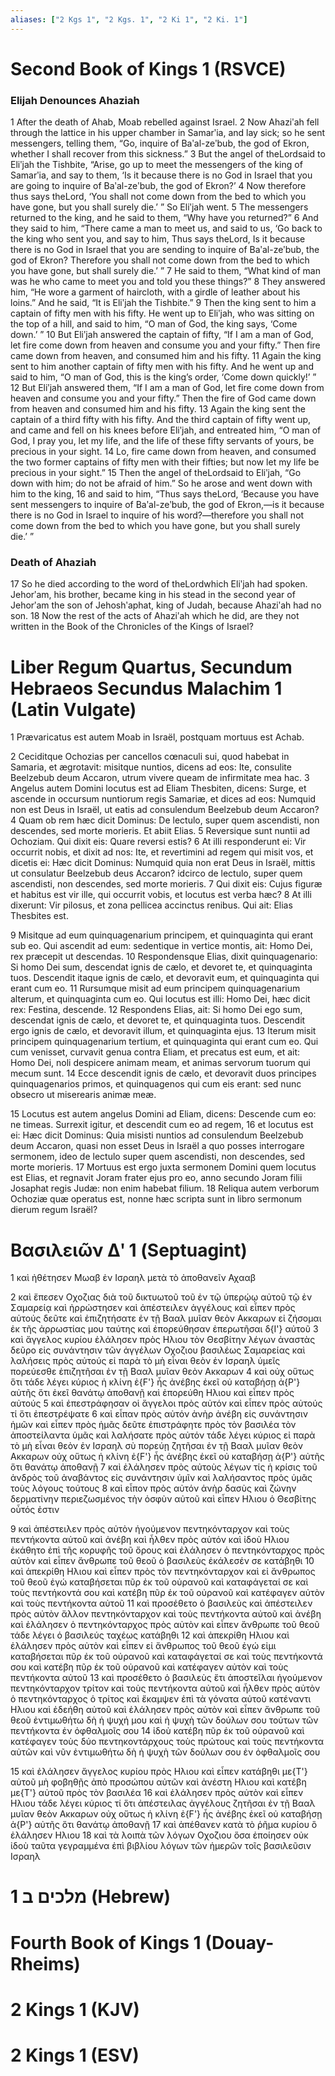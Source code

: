 ```yaml
---
aliases: ["2 Kgs 1", "2 Kgs. 1", "2 Ki 1", "2 Ki. 1"]
---
```



# Second Book of Kings 1 (RSVCE)

### Elijah Denounces Ahaziah
1 After the death of Ahab, Moab rebelled against Israel.
2 Now Ahaziʹah fell through the lattice in his upper chamber in Samarʹia, and lay sick; so he sent messengers, telling them, “Go, inquire of Baʹal-zeʹbub, the god of Ekron, whether I shall recover from this sickness.”
3 But the angel of theLordsaid to Eliʹjah the Tishbite, “Arise, go up to meet the messengers of the king of Samarʹia, and say to them, ‘Is it because there is no God in Israel that you are going to inquire of Baʹal-zeʹbub, the god of Ekron?’
4 Now therefore thus says theLord, ‘You shall not come down from the bed to which you have gone, but you shall surely die.’ ” So Eliʹjah went.
5 The messengers returned to the king, and he said to them, “Why have you returned?”
6 And they said to him, “There came a man to meet us, and said to us, ‘Go back to the king who sent you, and say to him, Thus says theLord, Is it because there is no God in Israel that you are sending to inquire of Baʹal-zeʹbub, the god of Ekron? Therefore you shall not come down from the bed to which you have gone, but shall surely die.’ ”
7 He said to them, “What kind of man was he who came to meet you and told you these things?”
8 They answered him, “He wore a garment of haircloth, with a girdle of leather about his loins.” And he said, “It is Eliʹjah the Tishbite.”
9 Then the king sent to him a captain of fifty men with his fifty. He went up to Eliʹjah, who was sitting on the top of a hill, and said to him, “O man of God, the king says, ‘Come down.’ ”
10 But Eliʹjah answered the captain of fifty, “If I am a man of God, let fire come down from heaven and consume you and your fifty.” Then fire came down from heaven, and consumed him and his fifty.
11 Again the king sent to him another captain of fifty men with his fifty. And he went up and said to him, “O man of God, this is the king’s order, ‘Come down quickly!’ ”
12 But Eliʹjah answered them, “If I am a man of God, let fire come down from heaven and consume you and your fifty.” Then the fire of God came down from heaven and consumed him and his fifty.
13 Again the king sent the captain of a third fifty with his fifty. And the third captain of fifty went up, and came and fell on his knees before Eliʹjah, and entreated him, “O man of God, I pray you, let my life, and the life of these fifty servants of yours, be precious in your sight.
14 Lo, fire came down from heaven, and consumed the two former captains of fifty men with their fifties; but now let my life be precious in your sight.”
15 Then the angel of theLordsaid to Eliʹjah, “Go down with him; do not be afraid of him.” So he arose and went down with him to the king,
16 and said to him, “Thus says theLord, ‘Because you have sent messengers to inquire of Baʹal-zeʹbub, the god of Ekron,—is it because there is no God in Israel to inquire of his word?—therefore you shall not come down from the bed to which you have gone, but you shall surely die.’ ”
### Death of Ahaziah
17 So he died according to the word of theLordwhich Eliʹjah had spoken. Jehorʹam, his brother, became king in his stead in the second year of Jehorʹam the son of Jehoshʹaphat, king of Judah, because Ahaziʹah had no son.
18 Now the rest of the acts of Ahaziʹah which he did, are they not written in the Book of the Chronicles of the Kings of Israel?


# Liber Regum Quartus, Secundum Hebraeos Secundus Malachim 1 (Latin Vulgate)

1 Prævaricatus est autem Moab in Israël, postquam mortuus est Achab.

2 Ceciditque Ochozias per cancellos cœnaculi sui, quod habebat in Samaria, et ægrotavit: misitque nuntios, dicens ad eos: Ite, consulite Beelzebub deum Accaron, utrum vivere queam de infirmitate mea hac.
3 Angelus autem Domini locutus est ad Eliam Thesbiten, dicens: Surge, et ascende in occursum nuntiorum regis Samariæ, et dices ad eos: Numquid non est Deus in Israël, ut eatis ad consulendum Beelzebub deum Accaron?
4 Quam ob rem hæc dicit Dominus: De lectulo, super quem ascendisti, non descendes, sed morte morieris. Et abiit Elias.
5 Reversique sunt nuntii ad Ochoziam. Qui dixit eis: Quare reversi estis?
6 At illi responderunt ei: Vir occurrit nobis, et dixit ad nos: Ite, et revertimini ad regem qui misit vos, et dicetis ei: Hæc dicit Dominus: Numquid quia non erat Deus in Israël, mittis ut consulatur Beelzebub deus Accaron? idcirco de lectulo, super quem ascendisti, non descendes, sed morte morieris.
7 Qui dixit eis: Cujus figuræ et habitus est vir ille, qui occurrit vobis, et locutus est verba hæc?
8 At illi dixerunt: Vir pilosus, et zona pellicea accinctus renibus. Qui ait: Elias Thesbites est.

9 Misitque ad eum quinquagenarium principem, et quinquaginta qui erant sub eo. Qui ascendit ad eum: sedentique in vertice montis, ait: Homo Dei, rex præcepit ut descendas.
10 Respondensque Elias, dixit quinquagenario: Si homo Dei sum, descendat ignis de cælo, et devoret te, et quinquaginta tuos. Descendit itaque ignis de cælo, et devoravit eum, et quinquaginta qui erant cum eo.
11 Rursumque misit ad eum principem quinquagenarium alterum, et quinquaginta cum eo. Qui locutus est illi: Homo Dei, hæc dicit rex: Festina, descende.
12 Respondens Elias, ait: Si homo Dei ego sum, descendat ignis de cælo, et devoret te, et quinquaginta tuos. Descendit ergo ignis de cælo, et devoravit illum, et quinquaginta ejus.
13 Iterum misit principem quinquagenarium tertium, et quinquaginta qui erant cum eo. Qui cum venisset, curvavit genua contra Eliam, et precatus est eum, et ait: Homo Dei, noli despicere animam meam, et animas servorum tuorum qui mecum sunt.
14 Ecce descendit ignis de cælo, et devoravit duos principes quinquagenarios primos, et quinquagenos qui cum eis erant: sed nunc obsecro ut miserearis animæ meæ.

15 Locutus est autem angelus Domini ad Eliam, dicens: Descende cum eo: ne timeas. Surrexit igitur, et descendit cum eo ad regem,
16 et locutus est ei: Hæc dicit Dominus: Quia misisti nuntios ad consulendum Beelzebub deum Accaron, quasi non esset Deus in Israël a quo posses interrogare sermonem, ideo de lectulo super quem ascendisti, non descendes, sed morte morieris.
17 Mortuus est ergo juxta sermonem Domini quem locutus est Elias, et regnavit Joram frater ejus pro eo, anno secundo Joram filii Josaphat regis Judæ: non enim habebat filium.
18 Reliqua autem verborum Ochoziæ quæ operatus est, nonne hæc scripta sunt in libro sermonum dierum regum Israël?


# Βασιλειῶν Δʹ 1 (Septuagint)

1 καὶ ἠθέτησεν Μωαβ ἐν Ισραηλ μετὰ τὸ ἀποθανεῖν Αχααβ

2 καὶ ἔπεσεν Οχοζιας διὰ τοῦ δικτυωτοῦ τοῦ ἐν τῷ ὑπερῴῳ αὐτοῦ τῷ ἐν Σαμαρείᾳ καὶ ἠρρώστησεν καὶ ἀπέστειλεν ἀγγέλους καὶ εἶπεν πρὸς αὐτούς δεῦτε καὶ ἐπιζητήσατε ἐν τῇ Βααλ μυῖαν θεὸν Ακκαρων εἰ ζήσομαι ἐκ τῆς ἀρρωστίας μου ταύτης καὶ ἐπορεύθησαν ἐπερωτῆσαι δ{I'} αὐτοῦ
3 καὶ ἄγγελος κυρίου ἐλάλησεν πρὸς Ηλιου τὸν Θεσβίτην λέγων ἀναστὰς δεῦρο εἰς συνάντησιν τῶν ἀγγέλων Οχοζιου βασιλέως Σαμαρείας καὶ λαλήσεις πρὸς αὐτούς εἰ παρὰ τὸ μὴ εἶναι θεὸν ἐν Ισραηλ ὑμεῖς πορεύεσθε ἐπιζητῆσαι ἐν τῇ Βααλ μυῖαν θεὸν Ακκαρων
4 καὶ οὐχ οὕτως ὅτι τάδε λέγει κύριος ἡ κλίνη ἐ{F'} ἧς ἀνέβης ἐκεῖ οὐ καταβήσῃ ἀ{P'} αὐτῆς ὅτι ἐκεῖ θανάτῳ ἀποθανῇ καὶ ἐπορεύθη Ηλιου καὶ εἶπεν πρὸς αὐτούς
5 καὶ ἐπεστράφησαν οἱ ἄγγελοι πρὸς αὐτόν καὶ εἶπεν πρὸς αὐτούς τί ὅτι ἐπεστρέψατε
6 καὶ εἶπαν πρὸς αὐτόν ἀνὴρ ἀνέβη εἰς συνάντησιν ἡμῶν καὶ εἶπεν πρὸς ἡμᾶς δεῦτε ἐπιστράφητε πρὸς τὸν βασιλέα τὸν ἀποστείλαντα ὑμᾶς καὶ λαλήσατε πρὸς αὐτόν τάδε λέγει κύριος εἰ παρὰ τὸ μὴ εἶναι θεὸν ἐν Ισραηλ σὺ πορεύῃ ζητῆσαι ἐν τῇ Βααλ μυῖαν θεὸν Ακκαρων οὐχ οὕτως ἡ κλίνη ἐ{F'} ἧς ἀνέβης ἐκεῖ οὐ καταβήσῃ ἀ{P'} αὐτῆς ὅτι θανάτῳ ἀποθανῇ
7 καὶ ἐλάλησεν πρὸς αὐτοὺς λέγων τίς ἡ κρίσις τοῦ ἀνδρὸς τοῦ ἀναβάντος εἰς συνάντησιν ὑμῖν καὶ λαλήσαντος πρὸς ὑμᾶς τοὺς λόγους τούτους
8 καὶ εἶπον πρὸς αὐτόν ἀνὴρ δασὺς καὶ ζώνην δερματίνην περιεζωσμένος τὴν ὀσφὺν αὐτοῦ καὶ εἶπεν Ηλιου ὁ Θεσβίτης οὗτός ἐστιν

9 καὶ ἀπέστειλεν πρὸς αὐτὸν ἡγούμενον πεντηκόνταρχον καὶ τοὺς πεντήκοντα αὐτοῦ καὶ ἀνέβη καὶ ἦλθεν πρὸς αὐτόν καὶ ἰδοὺ Ηλιου ἐκάθητο ἐπὶ τῆς κορυφῆς τοῦ ὄρους καὶ ἐλάλησεν ὁ πεντηκόνταρχος πρὸς αὐτὸν καὶ εἶπεν ἄνθρωπε τοῦ θεοῦ ὁ βασιλεὺς ἐκάλεσέν σε κατάβηθι
10 καὶ ἀπεκρίθη Ηλιου καὶ εἶπεν πρὸς τὸν πεντηκόνταρχον καὶ εἰ ἄνθρωπος τοῦ θεοῦ ἐγώ καταβήσεται πῦρ ἐκ τοῦ οὐρανοῦ καὶ καταφάγεταί σε καὶ τοὺς πεντήκοντά σου καὶ κατέβη πῦρ ἐκ τοῦ οὐρανοῦ καὶ κατέφαγεν αὐτὸν καὶ τοὺς πεντήκοντα αὐτοῦ
11 καὶ προσέθετο ὁ βασιλεὺς καὶ ἀπέστειλεν πρὸς αὐτὸν ἄλλον πεντηκόνταρχον καὶ τοὺς πεντήκοντα αὐτοῦ καὶ ἀνέβη καὶ ἐλάλησεν ὁ πεντηκόνταρχος πρὸς αὐτὸν καὶ εἶπεν ἄνθρωπε τοῦ θεοῦ τάδε λέγει ὁ βασιλεύς ταχέως κατάβηθι
12 καὶ ἀπεκρίθη Ηλιου καὶ ἐλάλησεν πρὸς αὐτὸν καὶ εἶπεν εἰ ἄνθρωπος τοῦ θεοῦ ἐγώ εἰμι καταβήσεται πῦρ ἐκ τοῦ οὐρανοῦ καὶ καταφάγεταί σε καὶ τοὺς πεντήκοντά σου καὶ κατέβη πῦρ ἐκ τοῦ οὐρανοῦ καὶ κατέφαγεν αὐτὸν καὶ τοὺς πεντήκοντα αὐτοῦ
13 καὶ προσέθετο ὁ βασιλεὺς ἔτι ἀποστεῖλαι ἡγούμενον πεντηκόνταρχον τρίτον καὶ τοὺς πεντήκοντα αὐτοῦ καὶ ἦλθεν πρὸς αὐτὸν ὁ πεντηκόνταρχος ὁ τρίτος καὶ ἔκαμψεν ἐπὶ τὰ γόνατα αὐτοῦ κατέναντι Ηλιου καὶ ἐδεήθη αὐτοῦ καὶ ἐλάλησεν πρὸς αὐτὸν καὶ εἶπεν ἄνθρωπε τοῦ θεοῦ ἐντιμωθήτω δὴ ἡ ψυχή μου καὶ ἡ ψυχὴ τῶν δούλων σου τούτων τῶν πεντήκοντα ἐν ὀφθαλμοῖς σου
14 ἰδοὺ κατέβη πῦρ ἐκ τοῦ οὐρανοῦ καὶ κατέφαγεν τοὺς δύο πεντηκοντάρχους τοὺς πρώτους καὶ τοὺς πεντήκοντα αὐτῶν καὶ νῦν ἐντιμωθήτω δὴ ἡ ψυχὴ τῶν δούλων σου ἐν ὀφθαλμοῖς σου

15 καὶ ἐλάλησεν ἄγγελος κυρίου πρὸς Ηλιου καὶ εἶπεν κατάβηθι με{T'} αὐτοῦ μὴ φοβηθῇς ἀπὸ προσώπου αὐτῶν καὶ ἀνέστη Ηλιου καὶ κατέβη με{T'} αὐτοῦ πρὸς τὸν βασιλέα
16 καὶ ἐλάλησεν πρὸς αὐτὸν καὶ εἶπεν Ηλιου τάδε λέγει κύριος τί ὅτι ἀπέστειλας ἀγγέλους ζητῆσαι ἐν τῇ Βααλ μυῖαν θεὸν Ακκαρων οὐχ οὕτως ἡ κλίνη ἐ{F'} ἧς ἀνέβης ἐκεῖ οὐ καταβήσῃ ἀ{P'} αὐτῆς ὅτι θανάτῳ ἀποθανῇ
17 καὶ ἀπέθανεν κατὰ τὸ ῥῆμα κυρίου ὃ ἐλάλησεν Ηλιου
18 καὶ τὰ λοιπὰ τῶν λόγων Οχοζιου ὅσα ἐποίησεν οὐκ ἰδοὺ ταῦτα γεγραμμένα ἐπὶ βιβλίου λόγων τῶν ἡμερῶν τοῖς βασιλεῦσιν Ισραηλ


# 1 מלכים ב (Hebrew)


# Fourth Book of Kings 1 (Douay-Rheims)


# 2 Kings 1 (KJV)


# 2 Kings 1 (ESV)

